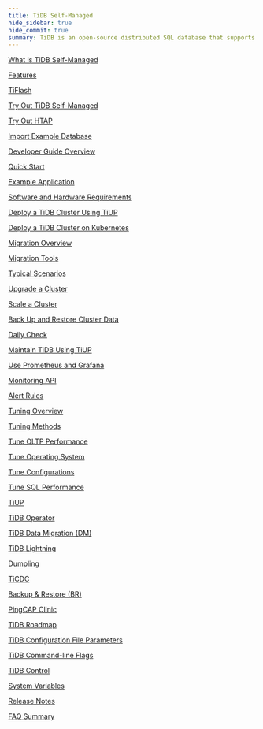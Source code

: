```yaml
---
title: TiDB Self-Managed
hide_sidebar: true
hide_commit: true
summary: TiDB is an open-source distributed SQL database that supports Hybrid Transactional and Analytical Processing (HTAP) workloads. The guide provides information on features, TiFlash, development, deployment, migration, maintenance, monitoring, tuning, tools, and references. It covers everything from quick start to advanced configurations and tools for TiDB.
---
```


<LearningPathContainer platform="tidb" title="TiDB Self-Managed" subTitle="TiDB is an open-source distributed SQL database that supports Hybrid Transactional and Analytical Processing (HTAP) workloads. Find the guide, samples, and references you need to use TiDB.">

<!-- Localization note for TiDB:

- English: use distributed SQL, and start to emphasize HTAP
- Chinese: can keep "NewSQL" and emphasize one-stop real-time HTAP ("一栈式实时 HTAP")
- Japanese: use NewSQL because it is well-recognized

-->

<LearningPath label="Learn" icon="cloud1">

[What is TiDB Self-Managed](https://docs.pingcap.com/tidb/v8.4/overview)

[Features](https://docs.pingcap.com/tidb/v8.4/basic-features)

[TiFlash](https://docs.pingcap.com/tidb/v8.4/tiflash-overview)

</LearningPath>

<LearningPath label="Try" icon="cloud5">

[Try Out TiDB Self-Managed](https://docs.pingcap.com/tidb/v8.4/quick-start-with-tidb)

[Try Out HTAP](https://docs.pingcap.com/tidb/v8.4/quick-start-with-htap)

[Import Example Database](https://docs.pingcap.com/tidb/v8.4/import-example-data)

</LearningPath>

<LearningPath label="Develop" icon="doc8">

[Developer Guide Overview](https://docs.pingcap.com/tidb/v8.4/dev-guide-overview)

[Quick Start](https://docs.pingcap.com/tidb/v8.4/dev-guide-build-cluster-in-cloud)

[Example Application](https://docs.pingcap.com/tidb/v8.4/dev-guide-sample-application-java-spring-boot)

</LearningPath>

<LearningPath label="Deploy" icon="deploy">

[Software and Hardware Requirements](https://docs.pingcap.com/tidb/v8.4/hardware-and-software-requirements)

[Deploy a TiDB Cluster Using TiUP](https://docs.pingcap.com/tidb/v8.4/production-deployment-using-tiup)

[Deploy a TiDB Cluster on Kubernetes](https://docs.pingcap.com/tidb-in-kubernetes/stable)

</LearningPath>

<LearningPath label="Migrate" icon="cloud3">

[Migration Overview](https://docs.pingcap.com/tidb/v8.4/migration-overview)

[Migration Tools](https://docs.pingcap.com/tidb/v8.4/migration-tools)

[Typical Scenarios](https://docs.pingcap.com/tidb/v8.4/migrate-aurora-to-tidb)

</LearningPath>

<LearningPath label="Maintain" icon="maintain">

[Upgrade a Cluster](https://docs.pingcap.com/tidb/v8.4/upgrade-tidb-using-tiup)

[Scale a Cluster](https://docs.pingcap.com/tidb/v8.4/scale-tidb-using-tiup)

[Back Up and Restore Cluster Data](https://docs.pingcap.com/tidb/v8.4/backup-and-restore-overview)

[Daily Check](https://docs.pingcap.com/tidb/v8.4/daily-check)

[Maintain TiDB Using TiUP](https://docs.pingcap.com/tidb/v8.4/maintain-tidb-using-tiup)

</LearningPath>

<LearningPath label="Monitor" icon="cloud6">

[Use Prometheus and Grafana](https://docs.pingcap.com/tidb/v8.4/tidb-monitoring-framework)

[Monitoring API](https://docs.pingcap.com/tidb/v8.4/tidb-monitoring-api)

[Alert Rules](https://docs.pingcap.com/tidb/v8.4/alert-rules)

</LearningPath>

<LearningPath label="Tune" icon="tidb-cloud-tune">

[Tuning Overview](https://docs.pingcap.com/tidb/v8.4/performance-tuning-overview)

[Tuning Methods](https://docs.pingcap.com/tidb/v8.4/performance-tuning-methods)

[Tune OLTP Performance](https://docs.pingcap.com/tidb/v8.4/performance-tuning-practices)

[Tune Operating System](https://docs.pingcap.com/tidb/v8.4/tune-operating-system)

[Tune Configurations](https://docs.pingcap.com/tidb/v8.4/configure-memory-usage)

[Tune SQL Performance](https://docs.pingcap.com/tidb/v8.4/sql-tuning-overview)

</LearningPath>

<LearningPath label="Tools" icon="doc7">

[TiUP](https://docs.pingcap.com/tidb/v8.4/tiup-overview)

[TiDB Operator](https://docs.pingcap.com/tidb/v8.4/tidb-operator-overview)

[TiDB Data Migration (DM)](https://docs.pingcap.com/tidb/v8.4/dm-overview)

[TiDB Lightning](https://docs.pingcap.com/tidb/v8.4/tidb-lightning-overview)

[Dumpling](https://docs.pingcap.com/tidb/v8.4/dumpling-overview)

[TiCDC](https://docs.pingcap.com/tidb/v8.4/ticdc-overview)

[Backup & Restore (BR)](https://docs.pingcap.com/tidb/v8.4/backup-and-restore-overview)

[PingCAP Clinic](https://docs.pingcap.com/tidb/v8.4/clinic-introduction)

</LearningPath>

<LearningPath label="Reference" icon="cloud-dev">

[TiDB Roadmap](https://docs.pingcap.com/tidb/dev/tidb-roadmap)

[TiDB Configuration File Parameters](https://docs.pingcap.com/tidb/v8.4/tidb-configuration-file)

[TiDB Command-line Flags](https://docs.pingcap.com/tidb/v8.4/command-line-flags-for-tidb-configuration)

[TiDB Control](https://docs.pingcap.com/tidb/v8.4/tidb-control)

[System Variables](https://docs.pingcap.com/tidb/v8.4/system-variables)

[Release Notes](https://docs.pingcap.com/tidb/v8.4/release-notes)

[FAQ Summary](https://docs.pingcap.com/tidb/v8.4/faq-overview)

</LearningPath>

</LearningPathContainer>
